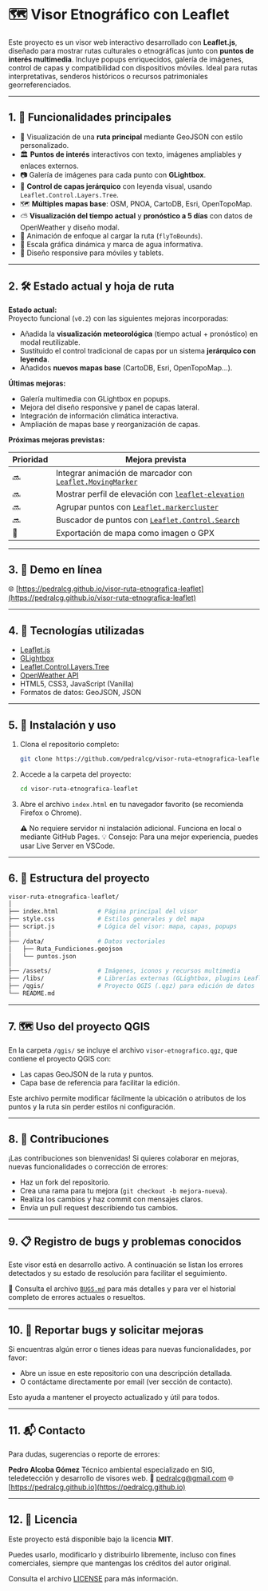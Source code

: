 # 🗺️ Visor Etnográfico con Leaflet

Este proyecto es un visor web interactivo desarrollado con **Leaflet.js**, diseñado para mostrar rutas culturales o etnográficas junto con **puntos de interés multimedia**. Incluye popups enriquecidos, galería de imágenes, control de capas y compatibilidad con dispositivos móviles. Ideal para rutas interpretativas, senderos históricos o recursos patrimoniales georreferenciados.

---

## 1. 🌟 Funcionalidades principales

* 📍 Visualización de una **ruta principal** mediante GeoJSON con estilo personalizado.
* 🏛️ **Puntos de interés** interactivos con texto, imágenes ampliables y enlaces externos.
* 📷 Galería de imágenes para cada punto con **GLightbox**.
* 🔘 **Control de capas jerárquico** con leyenda visual, usando `Leaflet.Control.Layers.Tree`.
* 🗺️ **Múltiples mapas base**: OSM, PNOA, CartoDB, Esri, OpenTopoMap.
* ⛅ **Visualización del tiempo actual** y **pronóstico a 5 días** con datos de OpenWeather y diseño modal.
* 🚀 Animación de enfoque al cargar la ruta (`flyToBounds`).
* 📐 Escala gráfica dinámica y marca de agua informativa.
* 📱 Diseño responsive para móviles y tablets.

---

## 2. 🛠️ Estado actual y hoja de ruta

**Estado actual:**  
Proyecto funcional (`v0.2`) con las siguientes mejoras incorporadas:

* Añadida la **visualización meteorológica** (tiempo actual + pronóstico) en modal reutilizable.
* Sustituido el control tradicional de capas por un sistema **jerárquico con leyenda**.
* Añadidos **nuevos mapas base** (CartoDB, Esri, OpenTopoMap...).

**Últimas mejoras:**

* Galería multimedia con GLightbox en popups.
* Mejora del diseño responsive y panel de capas lateral.
* Integración de información climática interactiva.
* Ampliación de mapas base y reorganización de capas.

**Próximas mejoras previstas:**

| Prioridad | Mejora prevista                                                                                             |
| --------- | ----------------------------------------------------------------------------------------------------------- |
| 🔜        | Integrar animación de marcador con [`Leaflet.MovingMarker`](https://github.com/ewoken/Leaflet.MovingMarker) |
| 🔜        | Mostrar perfil de elevación con [`leaflet-elevation`](https://github.com/MrMufflon/Leaflet.Elevation)       |
| 🔜        | Agrupar puntos con [`Leaflet.markercluster`](https://github.com/Leaflet/Leaflet.markercluster)              |
| 🔜        | Buscador de puntos con [`Leaflet.Control.Search`](https://github.com/stefanocudini/leaflet-control-search)  |
| 🧪        | Exportación de mapa como imagen o GPX                                                                       |

---

## 3. 🔗 Demo en línea

🌐 [https://pedralcg.github.io/visor-ruta-etnografica-leaflet](https://pedralcg.github.io/visor-ruta-etnografica-leaflet)

---

## 4. 🧰 Tecnologías utilizadas

* [Leaflet.js](https://leafletjs.com/)
* [GLightbox](https://github.com/biati-digital/glightbox)
* [Leaflet.Control.Layers.Tree](https://github.com/jjimenezshaw/leaflet-layers-tree)
* [OpenWeather API](https://openweathermap.org/)
* HTML5, CSS3, JavaScript (Vanilla)
* Formatos de datos: GeoJSON, JSON

---

## 5. 🚀 Instalación y uso

1. Clona el repositorio completo:

   ```bash
   git clone https://github.com/pedralcg/visor-ruta-etnografica-leaflet.git
   ```

2. Accede a la carpeta del proyecto:

   ```bash
   cd visor-ruta-etnografica-leaflet
   ```

3. Abre el archivo `index.html` en tu navegador favorito (se recomienda Firefox o Chrome).

   ⚠️ No requiere servidor ni instalación adicional. Funciona en local o mediante GitHub Pages.
   💡 Consejo: Para una mejor experiencia, puedes usar Live Server en VSCode.

---

## 6. 📁 Estructura del proyecto

```bash
visor-ruta-etnografica-leaflet/
│
├── index.html           # Página principal del visor
├── style.css            # Estilos generales y del mapa
├── script.js            # Lógica del visor: mapa, capas, popups
│
├── /data/               # Datos vectoriales
│   ├── Ruta_Fundiciones.geojson
│   └── puntos.json
│
├── /assets/             # Imágenes, iconos y recursos multimedia
├── /libs/               # Librerías externas (GLightbox, plugins Leaflet)
├── /qgis/               # Proyecto QGIS (.qgz) para edición de datos
└── README.md
```

---

## 7. 🗺️ Uso del proyecto QGIS

En la carpeta `/qgis/` se incluye el archivo `visor-etnografico.qgz`, que contiene el proyecto QGIS con:

* Las capas GeoJSON de la ruta y puntos.
* Capa base de referencia para facilitar la edición.

Este archivo permite modificar fácilmente la ubicación o atributos de los puntos y la ruta sin perder estilos ni configuración.

---

## 8. 🤝 Contribuciones

¡Las contribuciones son bienvenidas! Si quieres colaborar en mejoras, nuevas funcionalidades o corrección de errores:

* Haz un fork del repositorio.
* Crea una rama para tu mejora (`git checkout -b mejora-nueva`).
* Realiza los cambios y haz commit con mensajes claros.
* Envía un pull request describiendo tus cambios.

---

## 9. 📋 Registro de bugs y problemas conocidos

Este visor está en desarrollo activo. A continuación se listan los errores detectados y su estado de resolución para facilitar el seguimiento.

🔗 Consulta el archivo [`BUGS.md`](./BUGS.md) para más detalles y para ver el historial completo de errores actuales o resueltos.

---

## 10. 🐞 Reportar bugs y solicitar mejoras

Si encuentras algún error o tienes ideas para nuevas funcionalidades, por favor:

* Abre un issue en este repositorio con una descripción detallada.
* O contáctame directamente por email (ver sección de contacto).

Esto ayuda a mantener el proyecto actualizado y útil para todos.

---

## 11. 📬 Contacto

Para dudas, sugerencias o reporte de errores:

**Pedro Alcoba Gómez**
Técnico ambiental especializado en SIG, teledetección y desarrollo de visores web.
📧 [pedralcg@gmail.com](mailto:pedralcg@gmail.com)
🌐 [https://pedralcg.github.io](https://pedralcg.github.io)

---

## 12. 📄 Licencia

Este proyecto está disponible bajo la licencia **MIT**.

Puedes usarlo, modificarlo y distribuirlo libremente, incluso con fines comerciales, siempre que mantengas los créditos del autor original.

Consulta el archivo [LICENSE](LICENSE) para más información.
